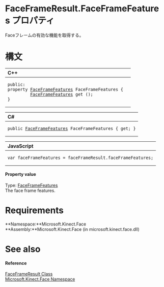 FaceFrameResult.FaceFrameFeatures プロパティ  
==========================================  

Faceフレームの有効な機能を取得する。
<span id="syntaxSection"></span>

構文
======  

<table>
<colgroup>
<col width="100%" />
</colgroup>
<thead>
<tr class="header">
<th align="left">C++</th>
</tr>
</thead>
<tbody>
<tr class="odd">
<td align="left"><pre><code>public:  
property <a href="../../FaceFrameFeatures.md">FaceFrameFeatures</a> FaceFrameFeatures {  
         <a href="../../FaceFrameFeatures.md">FaceFrameFeatures</a> get ();  
}</code></pre></td>
</tr>
</tbody>
</table>

<table>
<colgroup>
<col width="100%" />
</colgroup>
<thead>
<tr class="header">
<th align="left">C#</th>
</tr>
</thead>
<tbody>
<tr class="odd">
<td align="left"><pre><code>public <a href="../../FaceFrameFeatures.md">FaceFrameFeatures</a> FaceFrameFeatures { get; }</code></pre></td>
</tr>
</tbody>
</table>

<table>
<colgroup>
<col width="100%" />
</colgroup>
<thead>
<tr class="header">
<th align="left">JavaScript</th>
</tr>
</thead>
<tbody>
<tr class="odd">
<td align="left"><pre><code>var faceFrameFeatures = faceFrameResult.faceFrameFeatures;</code></pre></td>
</tr>
</tbody>
</table>

<span id="ID4ER"></span>
#### Property value  

Type: [FaceFrameFeatures](../../FaceFrameFeatures.md)  
The face frame features.  

<span id="requirements"></span>

Requirements  
============  

**Namespace:**Microsoft.Kinect.Face  
**Assembly:**Microsoft.Kinect.Face (in microsoft.kinect.face.dll)  

<span id="ID4E3"></span>

See also  
========  

<span id="ID4E5"></span>
#### Reference  

[FaceFrameResult Class](../../FaceFrameResult_Class.md)  
 [Microsoft.Kinect.Face Namespace](../../../Kinect.Face.md)  



<!--Please do not edit the data in the comment block below.-->
<!--
TOCTitle : FaceFrameFeatures Property
RLTitle : FaceFrameResult.FaceFrameFeatures Property
KeywordK : FaceFrameFeatures property
KeywordK : FaceFrameResult.FaceFrameFeatures property
KeywordF : Microsoft.Kinect.Face.FaceFrameResult.FaceFrameFeatures
KeywordF : FaceFrameResult.FaceFrameFeatures
KeywordF : FaceFrameFeatures
KeywordF : Microsoft.Kinect.Face.FaceFrameResult.FaceFrameFeatures
KeywordA : P:Microsoft.Kinect.Face.FaceFrameResult.FaceFrameFeatures
AssetID : P:Microsoft.Kinect.Face.FaceFrameResult.FaceFrameFeatures
Locale : en-us
CommunityContent : 1
APIType : Managed
APILocation : microsoft.kinect.face.dll
APIName : Microsoft.Kinect.Face.FaceFrameResult.FaceFrameFeatures
TargetOS : Windows
TopicType : kbSyntax
DevLang : VB
DevLang : CSharp
DevLang : JavaScript
DevLang : C++
DocSet : K4Wv2
ProjType : K4Wv2Proj
Technology : Kinect for Windows
Product : Kinect for Windows SDK v2
productversion : 20
-->

